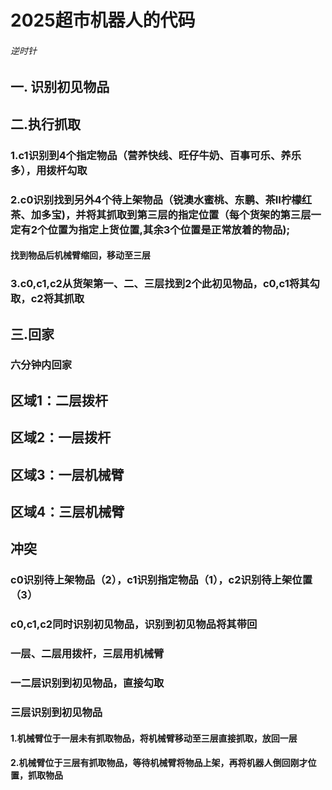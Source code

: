 # 2025超市机器人的代码

###### 逆时针

## 一. 识别初见物品

## 二.执行抓取

### 1.c1识别到4个指定物品（营养快线、旺仔牛奶、百事可乐、养乐多），用拨杆勾取
### 2.c0识别找到另外4个待上架物品（锐澳水蜜桃、东鹏、茶Ⅱ柠檬红茶、加多宝)，并将其抓取到第三层的指定位置（每个货架的第三层一定有2个位置为指定上货位置,其余3个位置是正常放着的物品);

#### 找到物品后机械臂缩回，移动至三层

### 3.c0,c1,c2从货架第一、二、三层找到2个此初见物品，c0,c1将其勾取，c2将其抓取

## 三.回家

### 六分钟内回家

## 区域1：二层拨杆

## 区域2：一层拨杆

## 区域3：一层机械臂

## 区域4：三层机械臂



## 冲突

### c0识别待上架物品（2），c1识别指定物品（1），c2识别待上架位置（3）

### c0,c1,c2同时识别初见物品，识别到初见物品将其带回

### 一层、二层用拨杆，三层用机械臂

### 一二层识别到初见物品，直接勾取

### 三层识别到初见物品

#### 1.机械臂位于一层未有抓取物品，将机械臂移动至三层直接抓取，放回一层

#### 2.机械臂位于三层有抓取物品，等待机械臂将物品上架，再将机器人倒回刚才位置，抓取物品